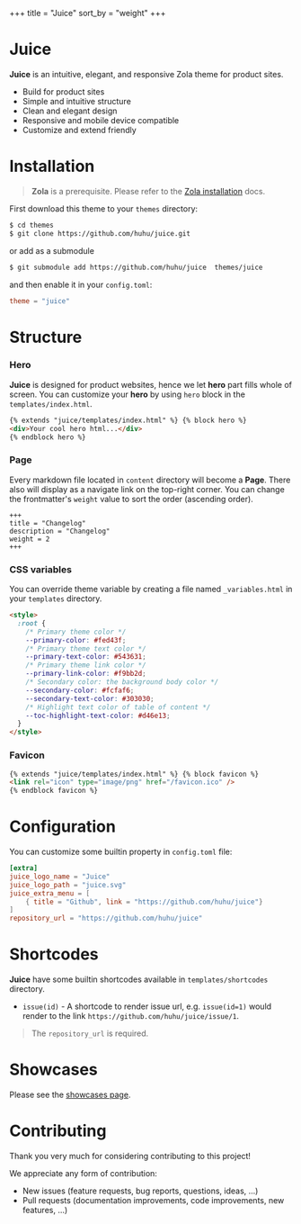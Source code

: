 +++
title = "Juice"
sort_by = "weight"
+++

# Juice

**Juice** is an intuitive, elegant, and responsive Zola theme for product sites.

- Build for product sites
- Simple and intuitive structure
- Clean and elegant design
- Responsive and mobile device compatible
- Customize and extend friendly

# Installation

> **Zola** is a prerequisite. Please refer to the
> [Zola installation](https://www.getzola.org/documentation/getting-started/installation/)
> docs.

First download this theme to your `themes` directory:

```bash
$ cd themes
$ git clone https://github.com/huhu/juice.git
```

or add as a submodule

```bash
$ git submodule add https://github.com/huhu/juice  themes/juice
```

and then enable it in your `config.toml`:

```toml
theme = "juice"
```

# Structure

### Hero

**Juice** is designed for product websites, hence we let **hero** part fills
whole of screen. You can customize your **hero** by using `hero` block in the
`templates/index.html`.

```html
{% extends "juice/templates/index.html" %} {% block hero %}
<div>Your cool hero html...</div>
{% endblock hero %}
```

### Page

Every markdown file located in `content` directory will become a **Page**. There
also will display as a navigate link on the top-right corner. You can change the
frontmatter's `weight` value to sort the order (ascending order).

```
+++
title = "Changelog"
description = "Changelog"
weight = 2
+++

```

### CSS variables

You can override theme variable by creating a file named `_variables.html` in
your `templates` directory.

```html
<style>
  :root {
    /* Primary theme color */
    --primary-color: #fed43f;
    /* Primary theme text color */
    --primary-text-color: #543631;
    /* Primary theme link color */
    --primary-link-color: #f9bb2d;
    /* Secondary color: the background body color */
    --secondary-color: #fcfaf6;
    --secondary-text-color: #303030;
    /* Highlight text color of table of content */
    --toc-highlight-text-color: #d46e13;
  }
</style>
```

### Favicon

```html
{% extends "juice/templates/index.html" %} {% block favicon %}
<link rel="icon" type="image/png" href="/favicon.ico" />
{% endblock favicon %}
```

# Configuration

You can customize some builtin property in `config.toml` file:

```toml
[extra]
juice_logo_name = "Juice"
juice_logo_path = "juice.svg"
juice_extra_menu = [
    { title = "Github", link = "https://github.com/huhu/juice"}
]
repository_url = "https://github.com/huhu/juice"
```

# Shortcodes

**Juice** have some builtin shortcodes available in `templates/shortcodes`
directory.

- `issue(id)` - A shortcode to render issue url, e.g. `issue(id=1)` would render
  to the link `https://github.com/huhu/juice/issue/1`.

> The `repository_url` is required.

# Showcases

Please see the [showcases page](/showcases).

# Contributing

Thank you very much for considering contributing to this project!

We appreciate any form of contribution:

- New issues (feature requests, bug reports, questions, ideas, ...)
- Pull requests (documentation improvements, code improvements, new features,
  ...)
